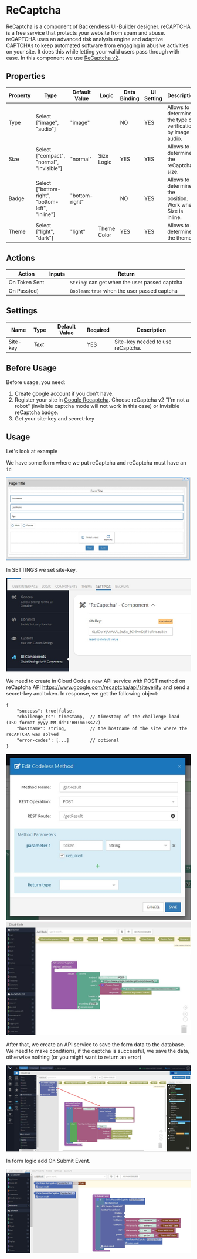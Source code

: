 # ReCaptcha

ReCaptcha is a component of Backendless UI-Builder designer. reCAPTCHA is a free service that protects your website from spam and abuse. reCAPTCHA uses an advanced risk analysis engine and adaptive CAPTCHAs to keep automated software from engaging in abusive activities on your site. It does this while letting your valid users pass through with ease.
In this component we use [ReCaptcha v2](https://www.google.com/recaptcha/about/).

## Properties

| Property | Type                                             | Default Value  | Logic       | Data Binding | UI Setting | Description                                                     |
|----------|--------------------------------------------------|----------------|-------------|--------------|------------|-----------------------------------------------------------------|
| Type     | Select ["image", "audio"]                        | "image"        |             | NO           | YES        | Allows to determine the type of verification by image or audio. |
| Size     | Select ["compact", "normal", "invisible"]        | "normal"       | Size Logic  | YES          | YES        | Allows to determine the reCaptcha size.                         |
| Badge    | Select ["bottom-right", "bottom-left", "inline"] | "bottom-right" |             | NO           | YES        | Allows to determine the position. Work when Size is inline.     |
| Theme    | Select ["light", "dark"]                         | "light"        | Theme Color | YES          | YES        | Allows to determine the theme.                                  |

## Actions

| Action        | Inputs | Return                                         |
|---------------|--------|------------------------------------------------|
| On Token Sent |        | `String`: can get when the user passed captcha |
| On Pass(ed)   |        | `Boolean`: `true` when the user passed captcha |

## Settings

| Name     | Type   | Default Value | Required | Description                       |
|----------|--------|---------------|----------|-----------------------------------|
| Site-key | *Text* |               | YES      | Site-key needed to use reCaptcha. |

## Before Usage
Before usage, you need:

1. Create google account if you don't have.
2. Register your site in [Google Recaptcha](https://www.google.com/recaptcha/admin/create). Choose reCaptcha v2 "I'm not a robot" (invisible captcha mode will not work in this case) or Invisible reCaptcha badge.
3. Get your site-key and secret-key

## Usage
Let's look at example

We have some form where we put reCaptcha and reCaptcha must have an `id`

![](example-images/form-example.jpg)


In SETTINGS we set site-key.

![](example-images/settings-example.jpg)

We need to create in Cloud Code a new API service with POST method on reCaptcha API https://www.google.com/recaptcha/api/siteverify and send a secret-key and token. In response, we get the following object:
```
{
    "success": true|false,
    "challenge_ts": timestamp,  // timestamp of the challenge load (ISO format yyyy-MM-dd'T'HH:mm:ssZZ)
    "hostname": string,         // the hostname of the site where the reCAPTCHA was solved
    "error-codes": [...]        // optional
}
```
![](example-images/create-method-example.jpg)
![](example-images/api-service-captcha-codeless.jpg)

After that, we create an API service to save the form data to the database. We need to make conditions, if the captcha is successful, we save the data, otherwise nothing (or you might want to return an error)

![](example-images/api-service-form-data-codeless-example.jpg)

In form logic add On Submit Event.

![](example-images/on-submint-event-example.jpg)
